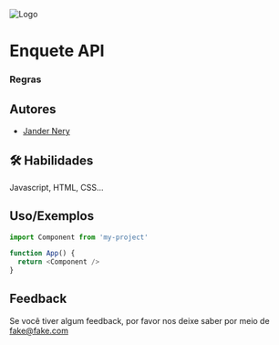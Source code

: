 

![Logo](https://dev-to-uploads.s3.amazonaws.com/uploads/articles/th5xamgrr6se0x5ro4g6.png)

# Enquete API

### Regras




## Autores

- [Jander Nery](https://www.github.com/jnerdesigner)
## 🛠 Habilidades
Javascript, HTML, CSS...


## Uso/Exemplos

```javascript
import Component from 'my-project'

function App() {
  return <Component />
}
```

## Feedback

Se você tiver algum feedback, por favor nos deixe saber por meio de fake@fake.com